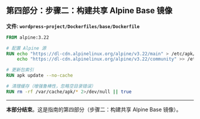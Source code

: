 ## 第四部分：步骤二：构建共享 Alpine Base 镜像

**文件: `wordpress-project/Dockerfiles/base/Dockerfile`**

```dockerfile
FROM alpine:3.22

# 配置 Alpine 源
RUN echo "https://dl-cdn.alpinelinux.org/alpine/v3.22/main" > /etc/apk/repositories && \
    echo "https://dl-cdn.alpinelinux.org/alpine/v3.22/community" >> /etc/apk/repositories

# 更新包索引
RUN apk update --no-cache

# 清理缓存（增强鲁棒性，忽略空目录错误）
RUN rm -rf /var/cache/apk/* 2>/dev/null || true
```

---

**本部分结束**。这是指南的第四部分（步骤二：构建共享 Alpine Base 镜像）。